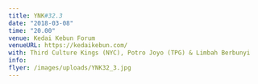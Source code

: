 ```yaml
---
title: YNK#32.3
date: "2018-03-08"
time: "20.00"
venue: Kedai Kebun Forum
venueURL: https://kedaikebun.com/
with: Third Culture Kings (NYC), Potro Joyo (TPG) & Limbah Berbunyi
info:
flyer: /images/uploads/YNK32_3.jpg
---
```


#
